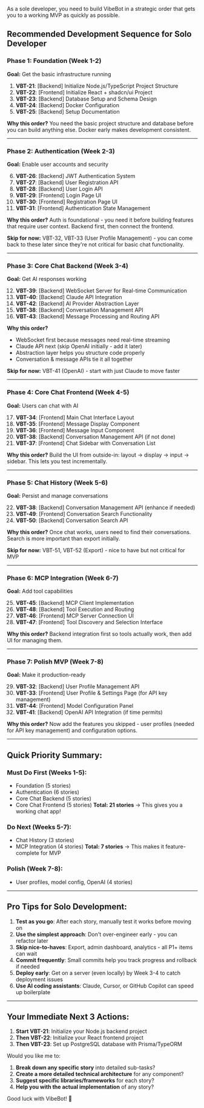 As a sole developer, you need to build VibeBot in a strategic order that gets you to a working MVP as quickly as possible. 

## **Recommended Development Sequence for Solo Developer**

### **Phase 1: Foundation (Week 1-2)**
**Goal:** Get the basic infrastructure running

1. **VBT-21**: [Backend] Initialize Node.js/TypeScript Project Structure
2. **VBT-22**: [Frontend] Initialize React + shadcn/ui Project
3. **VBT-23**: [Backend] Database Setup and Schema Design
4. **VBT-24**: [Backend] Docker Configuration
5. **VBT-25**: [Backend] Setup Documentation

**Why this order?** You need the basic project structure and database before you can build anything else. Docker early makes development consistent.

---

### **Phase 2: Authentication (Week 2-3)**
**Goal:** Enable user accounts and security

6. **VBT-26**: [Backend] JWT Authentication System
7. **VBT-27**: [Backend] User Registration API
8. **VBT-28**: [Backend] User Login API
9. **VBT-29**: [Frontend] Login Page UI
10. **VBT-30**: [Frontend] Registration Page UI
11. **VBT-31**: [Frontend] Authentication State Management

**Why this order?** Auth is foundational - you need it before building features that require user context. Backend first, then connect the frontend.

**Skip for now:** VBT-32, VBT-33 (User Profile Management) - you can come back to these later since they're not critical for basic chat functionality.

---

### **Phase 3: Core Chat Backend (Week 3-4)**
**Goal:** Get AI responses working

12. **VBT-39**: [Backend] WebSocket Server for Real-time Communication
13. **VBT-40**: [Backend] Claude API Integration
14. **VBT-42**: [Backend] AI Provider Abstraction Layer
15. **VBT-38**: [Backend] Conversation Management API
16. **VBT-43**: [Backend] Message Processing and Routing API

**Why this order?** 
- WebSocket first because messages need real-time streaming
- Claude API next (skip OpenAI initially - add it later)
- Abstraction layer helps you structure code properly
- Conversation & message APIs tie it all together

**Skip for now:** VBT-41 (OpenAI) - start with just Claude to move faster

---

### **Phase 4: Core Chat Frontend (Week 4-5)**
**Goal:** Users can chat with AI

17. **VBT-34**: [Frontend] Main Chat Interface Layout
18. **VBT-35**: [Frontend] Message Display Component
19. **VBT-36**: [Frontend] Message Input Component
20. **VBT-38**: [Backend] Conversation Management API (if not done)
21. **VBT-37**: [Frontend] Chat Sidebar with Conversation List

**Why this order?** Build the UI from outside-in: layout → display → input → sidebar. This lets you test incrementally.

---

### **Phase 5: Chat History (Week 5-6)**
**Goal:** Persist and manage conversations

22. **VBT-38**: [Backend] Conversation Management API (enhance if needed)
23. **VBT-49**: [Frontend] Conversation Search Functionality
24. **VBT-50**: [Backend] Conversation Search API

**Why this order?** Once chat works, users need to find their conversations. Search is more important than export initially.

**Skip for now:** VBT-51, VBT-52 (Export) - nice to have but not critical for MVP

---

### **Phase 6: MCP Integration (Week 6-7)**
**Goal:** Add tool capabilities

25. **VBT-45**: [Backend] MCP Client Implementation
26. **VBT-48**: [Backend] Tool Execution and Routing
27. **VBT-46**: [Frontend] MCP Server Connection UI
28. **VBT-47**: [Frontend] Tool Discovery and Selection Interface

**Why this order?** Backend integration first so tools actually work, then add UI for managing them.

---

### **Phase 7: Polish MVP (Week 7-8)**
**Goal:** Make it production-ready

29. **VBT-32**: [Backend] User Profile Management API
30. **VBT-33**: [Frontend] User Profile & Settings Page (for API key management)
31. **VBT-44**: [Frontend] Model Configuration Panel
32. **VBT-41**: [Backend] OpenAI API Integration (if time permits)

**Why this order?** Now add the features you skipped - user profiles (needed for API key management) and configuration options.

---

## **Quick Priority Summary:**

### **Must Do First (Weeks 1-5):**
- Foundation (5 stories)
- Authentication (6 stories) 
- Core Chat Backend (5 stories)
- Core Chat Frontend (5 stories)
**Total: 21 stories** → This gives you a working chat app!

### **Do Next (Weeks 5-7):**
- Chat History (3 stories)
- MCP Integration (4 stories)
**Total: 7 stories** → This makes it feature-complete for MVP

### **Polish (Week 7-8):**
- User profiles, model config, OpenAI (4 stories)

---

## **Pro Tips for Solo Development:**

1. **Test as you go**: After each story, manually test it works before moving on
2. **Use the simplest approach**: Don't over-engineer early - you can refactor later
3. **Skip nice-to-haves**: Export, admin dashboard, analytics - all P1+ items can wait
4. **Commit frequently**: Small commits help you track progress and rollback if needed
5. **Deploy early**: Get on a server (even locally) by Week 3-4 to catch deployment issues
6. **Use AI coding assistants**: Claude, Cursor, or GitHub Copilot can speed up boilerplate

---

## **Your Immediate Next 3 Actions:**

1. **Start VBT-21**: Initialize your Node.js backend project
2. **Then VBT-22**: Initialize your React frontend project  
3. **Then VBT-23**: Set up PostgreSQL database with Prisma/TypeORM

Would you like me to:
1. **Break down any specific story** into detailed sub-tasks?
2. **Create a more detailed technical architecture** for any component?
3. **Suggest specific libraries/frameworks** for each story?
4. **Help you with the actual implementation** of any story?

Good luck with VibeBot! 🚀